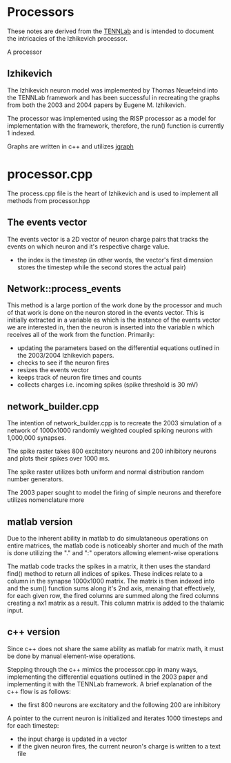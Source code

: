 # Processors

These notes are derived from the [TENNLab](https://bitbucket.org/neuromorphic-utk/framework/src/master/markdown/framework_processor.md) and is intended to document the intricacies of the Izhikevich processor.
 
A processor

## Izhikevich
 
The Izhikevich neuron model was implemented by Thomas Neuefeind into the TENNLab framework and has been successful in recreating the graphs from both the 2003 and 2004 papers by Eugene M. Izhikevich. 

The processor was implemented using the RISP processor as a model for implementation with the framework, therefore, the run() function is currently 1 indexed. 

Graphs are written in c++ and utilizes [jgraph](http://web.eecs.utk.edu/~jplank/plank/jgraph/jgraph.html)

# processor.cpp

The process.cpp file is the heart of Izhikevich and is used to implement all methods from processor.hpp

## The events vector

The events vector is a 2D vector of neuron charge pairs that tracks the events on which neuron and it's respective charge value.
 - the index is the timestep (in other words, the vector's first dimension stores the timestep while the second stores the actual pair)


## Network::process_events

This method is a large portion of the work done by the processor and much of that work is done on the neuron stored in the events vector. This is initially extracted in a variable es which is the instance of the events vector we are interested in, then the neuron is inserted into the variable n which receives all of the work from the function. Primarily:
 - updating the parameters based on the differential equations outlined in the 2003/2004 Izhikevich papers.
 - checks to see if the neuron fires
 - resizes the events vector
 - keeps track of neuron fire times and counts
 - collects charges i.e. incoming spikes (spike threshold is 30 mV)

## network_builder.cpp

The intention of network_builder.cpp is to recreate the 2003 simulation of a network of 1000x1000 randomly weighted coupled spiking neurons with 1,000,000 synapses.

The spike raster takes 800 excitatory neurons and 200 inhibitory neurons and plots their spikes over 1000 ms. 

The spike raster utilizes both uniform and normal distribution random number generators.

The 2003 paper sought to model the firing of simple neurons and therefore utilizes nomenclature more 

## matlab version

Due to the inherent ability in matlab to do simulataneous operations on entire matrices, the matlab code is noticeably shorter and much of the math is done utilizing the "." and ":" operators allowing element-wise operations

The matlab code tracks the spikes in a matrix, it then uses the standard find() method to return all indices of spikes. These indices relate to a column in the synapse 1000x1000 matrix. The matrix is then indexed into and the sum() function sums along it's 2nd axis, menaing that effectively, for each given row, the fired columns are summed along the fired columns creating a nx1 matrix as a result. This column matrix is added to the thalamic input.


## c++ version

Since c++ does not share the same ability as matlab for matrix math, it must be done by manual element-wise operations.

Stepping through the c++ mimics the processor.cpp in many ways, implementing the differential equations outlined in the 2003 paper and implementing it with the TENNLab framework. A brief explanation of the c++ flow is as follows:
- the first 800 neurons are excitatory and the following 200 are inhibitory

A pointer to the current neuron is initialized and iterates 1000 timesteps and for each timestep:
- the input charge is updated in a vector
- if the given neuron fires, the current neuron's charge is written to a text file

